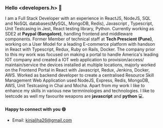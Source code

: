 ### Hello <developers.h> 👋

I am a Full Stack Developer with an experience in ReactJS, NodeJS, SQL and NoSQL databases(MySQL, MongoDB, Redis), Javascript , Typescript, Unit Testcasing in Jest, React testing library, Python. Currently working as SDE2 at **Paypal (Bangalore)**, handling frontend and middleware components. Former Member of technical staff at **Tech Prescient (Pune)**, working on a User Model for a leading E-commerce platform with handson in React with Typescript, Redux, Ruby on Rails, Docker. The company prior to this my work was focused on making a portal to handle America's leading IOT company and created a IOT web application to provision/access/ maintain/service the devices installed at multiple locations, majorly worked on the Frontend Portal in React with Javascript, Redux, Jenkins, Docker, AWS. Worked as backend developer to create a centralised Resource Skill Management Web Application used NodeJS, Express, Redis, MongoDB, AWS, Unit Testcasing in Chai and Mocha. Apart from my work I like to enhance my skills in various new termninologies and technologies. I like to leetcode as well my favourite weapons are **javascript** and **python** :computer:. 

#### Happy to connect with you :smile:

- Email: kinjaljha26@gmail.com

